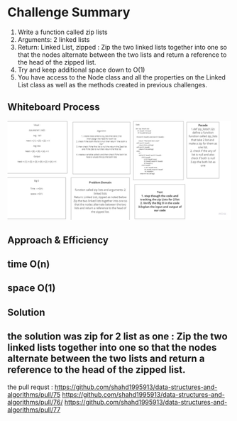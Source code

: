 # Challenge Summary
<!-- Description of the challenge -->
1. Write a function called zip lists
2. Arguments: 2 linked lists
3. Return: Linked List, zipped : Zip the two linked lists together into one so that the nodes alternate between the two lists and return a reference to the head of the zipped list.
4. Try and keep additional space down to O(1)
5. You have access to the Node class and all the properties on the Linked List class as well as the methods created in previous challenges.
## Whiteboard Process
<!-- Embedded whiteboard image -->
![image1](zip_two_linked_list.jpg)

## Approach & Efficiency
<!-- What approach did you take? Why? What is the Big O space/time for this approach? -->
## time O(n)
## space O(1)
## Solution
<!-- Show how to run your code, and examples of it in action -->

## the solution was zip for 2 list as one :  Zip the two linked lists together into one so that the nodes alternate between the two lists and return a reference to the head of the zipped list.
the pull requst : 
https://github.com/shahd1995913/data-structures-and-algorithms/pull/75
https://github.com/shahd1995913/data-structures-and-algorithms/pull/76/
https://github.com/shahd1995913/data-structures-and-algorithms/pull/77


